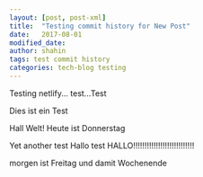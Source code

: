 ```yaml
---
layout: [post, post-xml]
title:  "Testing commit history for New Post"
date:   2017-08-01 
modified_date: 
author: shahin
tags: test commit history
categories: tech-blog testing
---
```

Testing netlify...
test...Test


Dies ist ein Test

Hall Welt! Heute ist Donnerstag

Yet another test Hallo test HALLO!!!!!!!!!!!!!!!!!!!!!!!!!!!




morgen ist Freitag und damit Wochenende
